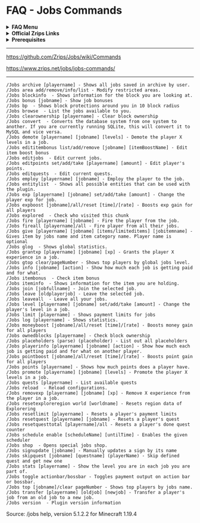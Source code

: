 # FAQ - Jobs Commands

<topMenu>
<details>
    <summary><strong>FAQ Menu</strong></summary>
    <p>
     • <a href="https://github.com/mrfdev/Jobs/tree/main/Resources/FAQ/jobs-api.md">api</a>, 
     • <a href="https://github.com/mrfdev/Jobs/tree/main/Resources/FAQ/jobs-bug-reports.md">bug-reports</a>, 
     • <a href="https://github.com/mrfdev/Jobs/tree/main/Resources/FAQ/jobs-can-i-do-thing-x-per-job.md">can-i-do-thing-x-per-job</a>, 
     • <a href="https://github.com/mrfdev/Jobs/tree/main/Resources/FAQ/jobs-change-bossbar-color.md">hange-bossbar-color</a>, 
     • <a href="https://github.com/mrfdev/Jobs/tree/main/Resources/FAQ/jobs-change-jobs-browse-to-jobs-cmd.md">change-jobs-browse-to-jobs-cmd</a>, 
     • <a href="https://github.com/mrfdev/Jobs/tree/main/Resources/FAQ/jobs-chat-titles.md">chat-titles</a>, 
     • <a href="https://github.com/mrfdev/Jobs/tree/main/Resources/FAQ/jobs-cmilib.md">cmilib</a>, 
     • <a href="https://github.com/mrfdev/Jobs/tree/main/Resources/FAQ/jobs-commands.md">commands</a>, 
     • <a href="https://github.com/mrfdev/Jobs/tree/main/Resources/FAQ/jobs-common-issues.md">common-issues</a>, 
     • <a href="https://github.com/mrfdev/Jobs/tree/main/Resources/FAQ/jobs-customize-gui.md">customize-gui</a>, 
     • <a href="https://github.com/mrfdev/Jobs/tree/main/Resources/FAQ/jobs-does-it-work-on-version-x-of-minecraft.md">does-it-work-on-version-x-of-minecraft</a>, 
     • <a href="https://github.com/mrfdev/Jobs/tree/main/Resources/FAQ/jobs-dynamic-signs.md">dynamic-signs</a>, 
     • <a href="https://github.com/mrfdev/Jobs/tree/main/Resources/FAQ/jobs-economy.md">economy</a>, 
     • <a href="https://github.com/mrfdev/Jobs/tree/main/Resources/FAQ/jobs-examplejob.yml">examplejob</a>, 
     • <a href="https://github.com/mrfdev/Jobs/tree/main/Resources/FAQ/jobs-files-explained.md">files-explained</a>, 
     • <a href="https://github.com/mrfdev/Jobs/tree/main/Resources/FAQ/jobs-give-or-edit-jobs-points.md">give-or-edit-jobs-points</a>, 
     • <a href="https://github.com/mrfdev/Jobs/tree/main/Resources/FAQ/jobs-improve-getting-help.md">improve-getting-help</a>, 
     • <a href="https://github.com/mrfdev/Jobs/tree/main/Resources/FAQ/jobs-jar-files.md">jar-files</a>, 
     • <a href="https://github.com/mrfdev/Jobs/tree/main/Resources/FAQ/jobs-legacy-items.md">legacy-items</a>, 
     • <a href="https://github.com/mrfdev/Jobs/tree/main/Resources/FAQ/jobs-max-jobs.md">max-jobs</a>, 
     • <a href="https://github.com/mrfdev/Jobs/tree/main/Resources/FAQ/jobs-more-jobs-than-others.md">more-jobs-than-others</a>, 
     • <a href="https://github.com/mrfdev/Jobs/tree/main/Resources/FAQ/jobs-official-sites.md">official-sites</a>, 
     • <a href="https://github.com/mrfdev/Jobs/tree/main/Resources/FAQ/jobs-permissions.md">permissions</a>, 
     • <a href="https://github.com/mrfdev/Jobs/tree/main/Resources/FAQ/jobs-placeholders.md">placeholders</a>, 
     • <a href="https://github.com/mrfdev/Jobs/tree/main/Resources/FAQ/jobs-plugin-causes-lag-timings-report.md">plugin-causes-lag-timings-report</a>, 
     • <a href="https://github.com/mrfdev/Jobs/tree/main/Resources/FAQ/jobs-plugin-does-not-start.md">plugin-does-not-start</a>, 
     • <a href="https://github.com/mrfdev/Jobs/tree/main/Resources/FAQ/jobs-points-explained.md">points-explained</a>, 
     • <a href="https://github.com/mrfdev/Jobs/tree/main/Resources/FAQ/jobs-quests.md">quests</a>, 
     • <a href="https://github.com/mrfdev/Jobs/tree/main/Resources/FAQ/jobs-running.md">running</a>, 
     • <a href="https://github.com/mrfdev/Jobs/tree/main/Resources/FAQ/jobs-source-code.md">source-code</a>, 
     • <a href="https://github.com/mrfdev/Jobs/tree/main/Resources/FAQ/jobs-sqlite-database-is-locked.md">sqlite-database-is-locked</a>, 
     • <a href="https://github.com/mrfdev/Jobs/tree/main/Resources/FAQ/jobs-stop-giving-money-exp-points.md">stop-giving-money-exp-points</a>, 
     • <a href="https://github.com/mrfdev/Jobs/tree/main/Resources/FAQ/jobs-stop-paying-in-creative-mode.md">stop-paying-in-creative-mode</a>,
     • <a href="https://github.com/mrfdev/Jobs/tree/main/Resources/FAQ/jobs-stop-registring-furnaces.md">stop-registring-furnaces</a>,
     • <a href="https://github.com/mrfdev/Jobs/tree/main/Resources/FAQ/jobs-translations.md">translations</a>.
    </p>
</details>

<details>
    <summary><strong>Official Zrips Links</strong></summary>
    <ul>
        <li><a href="https://zrips.net/">Zrips Website</a>
         <pre>https://www.zrips.net/<br>The official website, wiki/documentation/information</pre></li>
        <li><a href="https://discord.gg/dDMamN4">Zrips Discord</a>
         <pre>https://discord.gg/dDMamN4<br>The official Discord community server with member-driven support</pre></li>
        <li><a href="https://github.com/Zrips/">Zrips Github</a>
         <pre>https://github.com/Zrips<br>The place for bug reports and feature suggestions</pre></li>
    </ul>
</details>

<details>
    <summary><strong>Prerequisites</strong></summary>
    <ul>
        <li><a href="https://www.spigotmc.org/resources/4216/">Download Jobs-Reborn</a> (free plugin)
         <pre>https://www.spigotmc.org/resources/4216/<br>Get the CMI plugin if you haven't already, and then Install it on all your servers</pre></li>
        <li><a href="https://www.spigotmc.org/resources/87610/">Also Download CMILib</a> (free library) (<a href="https://github.com/mrfdev/Jobs/tree/main/Resources/FAQ/jobs-cmilib.md">more info</a>)
         <pre>https://www.spigotmc.org/resources/87610/<br>All Zrips plugins require the CMILib .jar file. Get it and also put it on all your servers.</pre></li>
        <li>All my FAQ pages have been written for Spigot / Paper 1.19 and Jobs-Reborn 5.1.0.x or newer.</li>
        <li>The mrfdev github page is not an official resource, we're building up our knowledge base as a courtesy.</li>
        <li>I am an admin on the Zrips Discord, this does not mean what I share on here is official.</li>
    </ul>
</details>
</topMenu>

---

<https://github.com/Zrips/Jobs/wiki/Commands>

<https://www.zrips.net/jobs/jobs-commands/>

---

```
/Jobs archive [playername] - Shows all jobs saved in archive by user.
/Jobs area add/remove/info/list - Modify restricted areas.
/Jobs blockinfo  - Shows information for the block you are looking at.
/Jobs bonus [jobname] - Show job bonuses
/Jobs bp  - Shows block protections around you in 10 block radius
/Jobs browse  - List the jobs available to you.
/Jobs clearownership [playername] - Clear block ownership
/Jobs convert  - Converts the database system from one system to another. If you are currently running SQLite, this will convert it to MySQL and vice versa.
/Jobs demote [playername] [jobname] [levels] - Demote the player X levels in a job.
/Jobs edititembonus list/add/remove [jobname] [itemBoostName] - Edit item boost bonus
/Jobs editjobs  - Edit current jobs.
/Jobs editpoints set/add/take [playername] [amount] - Edit player's points.
/Jobs editquests  - Edit current quests.
/Jobs employ [playername] [jobname] - Employ the player to the job.
/Jobs entitylist  - Shows all possible entities that can be used with the plugin.
/Jobs exp [playername] [jobname] set/add/take [amount] - Change the player exp for job.
/Jobs expboost [jobname]/all/reset [time]/[rate] - Boosts exp gain for all players
/Jobs explored  - Check who visited this chunk
/Jobs fire [playername] [jobname] - Fire the player from the job.
/Jobs fireall [playername]/all - Fire player from all their jobs.
/Jobs give [playername] [jobname] [items/limiteditems] [jobitemname] - Gives item by jobs name and item category name. Player name is optional
/Jobs glog  - Shows global statistics.
/Jobs grantxp [playername] [jobname] [xp] - Grants the player X experience in a job.
/Jobs gtop clear/pageNumber - Shows top players by global jobs level.
/Jobs info [jobname] [action] - Show how much each job is getting paid and for what.
/Jobs itembonus  - Check item bonus
/Jobs iteminfo  - Shows information for the item you are holding.
/Jobs join [jobfullname] - Join the selected job.
/Jobs leave [oldplayerjob] - Leave the selected job.
/Jobs leaveall  - Leave all your jobs.
/Jobs level [playername] [jobname] set/add/take [amount] - Change the player's level in a job.
/Jobs limit [playername] - Shows payment limits for jobs
/Jobs log [playername] - Shows statistics.
/Jobs moneyboost [jobname]/all/reset [time]/[rate] - Boosts money gain for all players
/Jobs ownedblocks [playername] - Check block ownership
/Jobs placeholders (parse) (placeholder) - List out all placeholders
/Jobs playerinfo [playername] [jobname] [action] - Show how much each job is getting paid and for what on another player.
/Jobs pointboost [jobname]/all/reset [time]/[rate] - Boosts point gain for all players
/Jobs points [playername] - Shows how much points does a player have.
/Jobs promote [playername] [jobname] [levels] - Promote the player X levels in a job.
/Jobs quests [playername] - List available quests
/Jobs reload  - Reload configurations.
/Jobs removexp [playername] [jobname] [xp] - Remove X experience from the player in a job.
/Jobs resetexploreregion world [worldname] - Resets region data of Explorering
/Jobs resetlimit [playername] - Resets a player's payment limits
/Jobs resetquest [playername] [jobname] - Resets a player's quest
/Jobs resetquesttotal [playername]/all - Resets a player's done quest counter
/Jobs schedule enable [scheduleName] [untilTime] - Enables the given scheduler
/Jobs shop  - Opens special jobs shop.
/Jobs signupdate [jobname] - Manually updates a sign by its name
/Jobs skipquest [jobname] [questname] (playerName) - Skip defined quest and get new one
/Jobs stats [playername] - Show the level you are in each job you are part of.
/Jobs toggle actionbar/bossbar - Toggles payment output on action bar or bossbar.
/Jobs top [jobname]/clear pageNumber - Shows top players by jobs name.
/Jobs transfer [playername] [oldjob] [newjob] - Transfer a player's job from an old job to a new job.
/Jobs version  - Plugin version information
```
Source: /jobs help, version 5.1.2.2 for Minecraft 1.19.4
